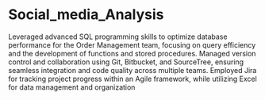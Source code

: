 # Social_media_Analysis
Leveraged advanced SQL programming skills to optimize database performance for the Order Management team, focusing on query efficiency and the development of functions and stored procedures.
Managed version control and collaboration using Git, Bitbucket, and SourceTree, ensuring seamless integration and code quality across multiple teams.
Employed Jira for tracking project progress within an Agile framework, while utilizing Excel for data management and organization
